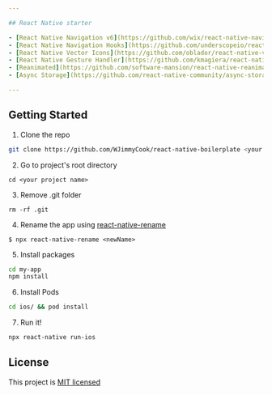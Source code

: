 ```yaml
---

## React Native starter

- [React Native Navigation v6](https://github.com/wix/react-native-navigation) - native navigation experience for iOS and Android
- [React Native Navigation Hooks](https://github.com/underscopeio/react-native-navigation-hooks) - React hooks for React Native Navigation
- [React Native Vector Icons](https://github.com/oblador/react-native-vector-icons) - large variety icons for React Native
- [React Native Gesture Handler](https://github.com/kmagiera/react-native-gesture-handler) - native touches and gesture for React Native
- [Reanimated](https://github.com/software-mansion/react-native-reanimated) - native ui animations
- [Async Storage](https://github.com/react-native-community/async-storage) - easy to use persistent storage system for React Native

---
```


## Getting Started

1. Clone the repo

```bash
git clone https://github.com/WJimmyCook/react-native-boilerplate <your project name>
```

2. Go to project's root directory

```
cd <your project name>
```

3. Remove .git folder

```
rm -rf .git
```

4. Rename the app using [react-native-rename](https://github.com/junedomingo/react-native-rename)

```
$ npx react-native-rename <newName>
```

5. Install packages

```bash
cd my-app
npm install
```

6. Install Pods

```bash
cd ios/ && pod install
```

7. Run it!

```bash
npx react-native run-ios
```

## License

This project is [MIT licensed](/LICENSE.md)
